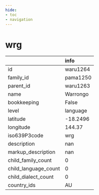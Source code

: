 ```yaml
---
hide:
- toc
- navigation
---
```

# wrg
|                      | info     |
|:---------------------|:---------|
| id                   | waru1264 |
| family_id            | pama1250 |
| parent_id            | waru1263 |
| name                 | Warrongo |
| bookkeeping          | False    |
| level                | language |
| latitude             | -18.2496 |
| longitude            | 144.37   |
| iso639P3code         | wrg      |
| description          | nan      |
| markup_description   | nan      |
| child_family_count   | 0        |
| child_language_count | 0        |
| child_dialect_count  | 0        |
| country_ids          | AU       |